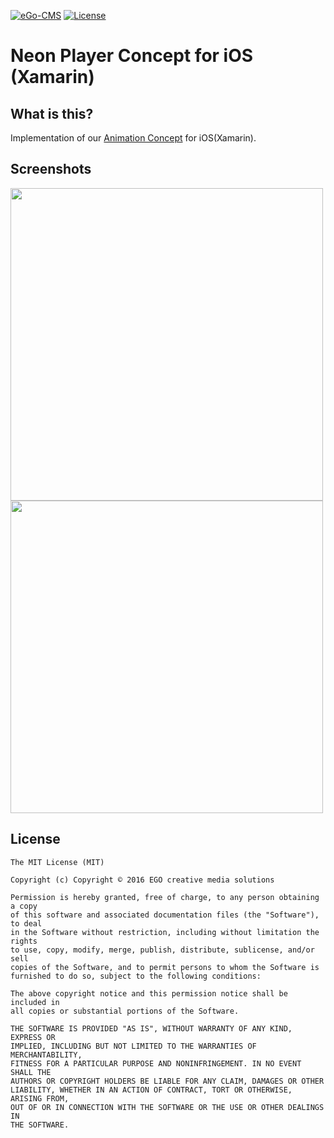 [![eGo-CMS](https://rawgithub.com/ego-cms/Resources/master/Badges_by_EGO/by_EGO.svg)](http://ego-cms.com/?utm_source=github)
[![License](https://rawgit.com/ego-cms/Resources/master/License/license.svg)]()

# Neon Player Concept for iOS (Xamarin)

## What is this?

Implementation of our [Animation Concept](https://dribbble.com/shots/2744351-Neon-Player-Concept) for iOS(Xamarin).

## Screenshots

<img width="500px" src="https://d13yacurqjgara.cloudfront.net/users/452539/screenshots/2744351/attachments/557272/full_view.jpg"/>

<img width="500px" src="https://d13yacurqjgara.cloudfront.net/users/452539/screenshots/2744351/neon_player_concept.gif"/>

## License

    The MIT License (MIT)

    Copyright (c) Copyright © 2016 EGO creative media solutions

    Permission is hereby granted, free of charge, to any person obtaining a copy
    of this software and associated documentation files (the "Software"), to deal
    in the Software without restriction, including without limitation the rights
    to use, copy, modify, merge, publish, distribute, sublicense, and/or sell
    copies of the Software, and to permit persons to whom the Software is
    furnished to do so, subject to the following conditions:

    The above copyright notice and this permission notice shall be included in
    all copies or substantial portions of the Software.

    THE SOFTWARE IS PROVIDED "AS IS", WITHOUT WARRANTY OF ANY KIND, EXPRESS OR
    IMPLIED, INCLUDING BUT NOT LIMITED TO THE WARRANTIES OF MERCHANTABILITY,
    FITNESS FOR A PARTICULAR PURPOSE AND NONINFRINGEMENT. IN NO EVENT SHALL THE
    AUTHORS OR COPYRIGHT HOLDERS BE LIABLE FOR ANY CLAIM, DAMAGES OR OTHER
    LIABILITY, WHETHER IN AN ACTION OF CONTRACT, TORT OR OTHERWISE, ARISING FROM,
    OUT OF OR IN CONNECTION WITH THE SOFTWARE OR THE USE OR OTHER DEALINGS IN
    THE SOFTWARE.

